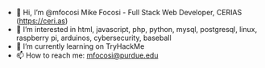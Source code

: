 - 👋 Hi, I’m @mfocosi Mike Focosi - Full Stack Web Developer, CERIAS (https://ceri.as)
- 👀 I’m interested in html, javascript, php, python, mysql, postgresql, linux, raspberry pi, arduinos, cybersecurity, baseball
- 🌱 I’m currently learning on TryHackMe
- 📫 How to reach me: mfocosi@purdue.edu

<!---
mfocosi/mfocosi is a ✨ special ✨ repository because its `README.md` (this file) appears on your GitHub profile.
You can click the Preview link to take a look at your changes.
--->
